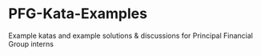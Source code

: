 # PFG-Kata-Examples
Example katas and example solutions &amp; discussions for Principal Financial Group interns
